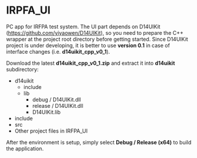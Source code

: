 # IRPFA_UI

PC app for IRFPA test system. The UI part depends on D14UIKit (https://github.com/yiyaowen/D14UIKit), so you need to prepare the C++ wrapper at the project root directory before getting started. Since D14UIKit project is under developing, it is better to use **version 0.1** in case of interface changes (i.e. **d14uikit_cpp_v0_1**).

Download the latest **d14uikit_cpp_v0_1.zip** and extract it into **d14uikit** subdirectory:

* d14uikit
  * include
  * lib
    * debug / D14UIKit.dll
    * release / D14UIKit.dll
    * D14UIKit.lib
* include
* src
* Other project files in IRFPA_UI

After the environment is setup, simply select **Debug / Release (x64)** to build the application.
